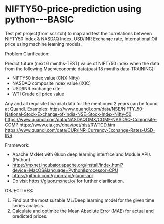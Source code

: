 # NIFTY50-price-prediction using python---BASIC
Test pet project(from scartch) to map and test the correlations between NIFTY50 Index &amp; NASDAQ Index, USD/INR Exchange rate, International Oil price using machine learning models.

Problem Clarification:

Predict future (next 6 months-TEST) value of NIFTY50 index when the data from the following Macroeconomic data(past 18 months data-TRAINING):

* NIFTY50 index value (CNX Nifty)
* NASDAQ composite index value (IXIC)
* USD/INR exchange rate
* WTI Crude oil price value

Any and all requisite financial data for the mentioned 2 years can be found at Quandl.
Examples:
https://www.quandl.com/data/NSE/NIFTY_50-National-Stock-Exchange-of-India-NSE-Stock-Index-Nifty-50
https://www.quandl.com/data/NASDAQOMX/COMP-NASDAQ-Composite-COMP
https://www.eia.gov/dnav/pet/hist/RWTCD.htm
https://www.quandl.com/data/CUR/INR-Currency-Exchange-Rates-USD-INR

Framework: 
- Apache MxNet with Gluon deep learning interface and Module APIs (Python)
- https://mxnet.incubator.apache.org/install/index.html?device=MacOS&language=Python&processor=CPU
- https://github.com/gluon-api/gluon-api
- Do visit https://gluon.mxnet.io/ for further clarification.

OBJECTIVES:
1. Find out the most suitable ML/Deep learning model for the given time series analysis.
2. Calculate and optimize the Mean Absolute Error (MAE) for actual and predicted prices. 



